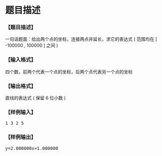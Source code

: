 # 题目描述


<h3>
【题目描述】
</h3>
<p>
一句话题面：给出两个点的坐标，连接两点并延长，求它的表达式 ( 范围均在 [ -100000 , 100000 ] 之间 )
</p>
<h3>
【输入格式】
</h3>
<p>
四个数，前两个代表一个点的坐标，后两个点代表另一个点的坐标
</p>
<h3>
【输出格式】
</h3>
<p>
直线的表达式 ( 保留 6 位小数 )
</p>
<h3>
【样例输入】
</h3>
<pre>1 3 2 5
</pre>
<h3>
【样例输出】
</h3>
<pre>y=2.000000x+1.000000
</pre>
